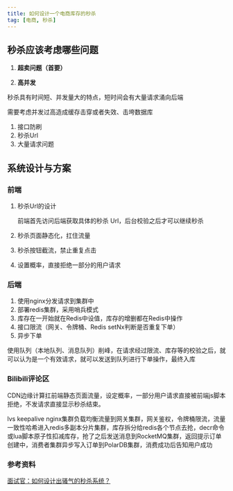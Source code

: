 ```yaml
---
title: 如何设计一个电商库存的秒杀
tag: [电商, 秒杀]
---
```


## 秒杀应该考虑哪些问题

1. **超卖问题（首要）**

2. **高并发**

秒杀具有时间短、并发量大的特点，短时间会有大量请求涌向后端

需要考虑并发过高造成缓存击穿或者失效、击垮数据库

1. 接口防刷
2. 秒杀Url
3. 大量请求问题

## 系统设计与方案

### 前端

1. 秒杀Url的设计

   前端首先访问后端获取具体的秒杀 Url，后台校验之后才可以继续秒杀

2. 秒杀页面静态化，扛住流量

3. 秒杀按钮截流，禁止重复点击

4. 设置概率，直接拒绝一部分的用户请求

### 后端

1. 使用nginx分发请求到集群中
2. 部署redis集群，采用哨兵模式
3. 库存在一开始就在Redis中设值，库存的增删都在Redis中操作
4. 接口限流（网关、令牌桶、Redis setNx判断是否重复下单）
5. 异步下单

使用队列（本地队列、消息队列）削峰，在请求经过限流、库存等的校验之后，就可以认为是一个有效请求，就可以发送到队列进行下单操作，最终入库

### **Bilibili评论区**

CDN边缘计算扛前端静态页面流量，设定概率，一部分用户请求直接被前端js脚本拒绝，不发请求直接显示秒杀结束。

lvs keepalive nginx集群负载均衡流量到网关集群，网关鉴权，令牌桶限流，流量一致性哈希进入redis多副本分片集群，库存拆分给redis各个节点去抢，decr命令或lua脚本原子性扣减库存，抢了之后发送消息到RocketMQ集群，返回提示订单创建中，消费者集群异步写入订单到PolarDB集群，消费成功后告知用户成功

### 参考资料

[面试官：如何设计出骚气的秒杀系统？](https://mp.weixin.qq.com/s/aMr5CrR-_57SN1M6UNVBUQ)

